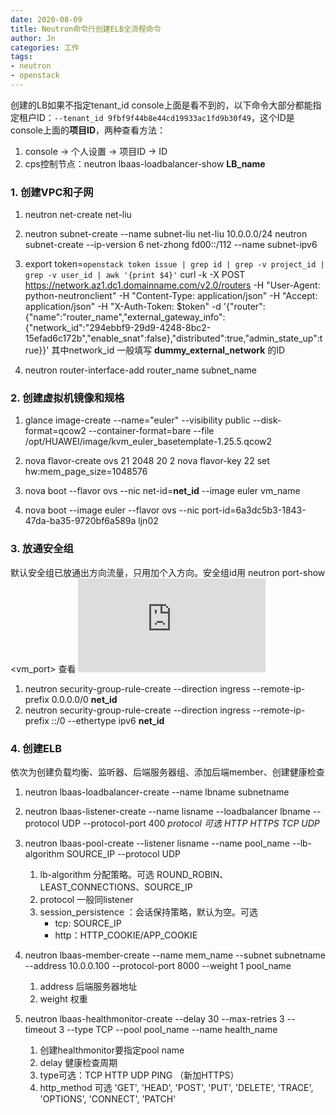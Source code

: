 ```yaml
---
date: 2020-08-09
title: Neutron命令行创建ELB全流程命令
author: Jn
categories: 工作
tags: 
- neutron
- openstack
---
```


创建的LB如果不指定tenant_id console上面是看不到的，以下命令大部分都能指定租户ID：`--tenant_id 9fbf9f44b8e44cd19933ac1fd9b30f49`，这个ID是console上面的**项目ID**，两种查看方法：
1. console -> 个人设置 -> 项目ID -> ID 
2. cps控制节点：neutron lbaas-loadbalancer-show **LB_name** 

### 1. 创建VPC和子网

1. neutron net-create net-liu
2. neutron subnet-create --name subnet-liu net-liu 10.0.0.0/24
neutron subnet-create --ip-version 6 net-zhong fd00::/112 --name subnet-ipv6

3. export token=`openstack token issue | grep id | grep -v project_id | grep -v user_id | awk '{print $4}'`
curl -k -X POST https://network.az1.dc1.domainname.com/v2.0/routers -H "User-Agent: python-neutronclient" -H "Content-Type: application/json" -H "Accept: application/json" -H "X-Auth-Token: $token" -d '{"router":{"name":"router_name","external_gateway_info":{"network_id":"294ebbf9-29d9-4248-8bc2-15efad6c172b","enable_snat":false},"distributed":true,"admin_state_up":true}}'
其中network_id 一般填写 **dummy_external_network** 的ID
4. neutron router-interface-add router_name subnet_name

### 2. 创建虚拟机镜像和规格

1. glance image-create --name="euler" --visibility public --disk-format=qcow2 --container-format=bare --file /opt/HUAWEI/image/kvm_euler_basetemplate-1.25.5.qcow2
2. nova flavor-create ovs 21 2048 20 2
nova flavor-key 22 set hw:mem_page_size=1048576

3. nova boot --flavor ovs --nic net-id=**net_id** --image euler vm_name
4. nova boot --image euler --flavor ovs --nic port-id=6a3dc5b3-1843-47da-ba35-9720bf6a589a ljn02


### 3. 放通安全组
默认安全组已放通出方向流量，只用加个入方向。安全组id用 neutron port-show <vm_port> 查看
![](http://3ms.huawei.com/hi/index.php?app=home&mod=Attach&act=showTempImage&filename=20200813032142145001m378.png)

1. neutron security-group-rule-create --direction ingress --remote-ip-prefix 0.0.0.0/0 **net_id**
2. neutron security-group-rule-create --direction ingress --remote-ip-prefix ::/0 --ethertype ipv6 **net_id**


### 4. 创建ELB
依次为创建负载均衡、监听器、后端服务器组、添加后端member、创建健康检查
1. neutron lbaas-loadbalancer-create --name lbname subnetname

2. neutron lbaas-listener-create --name lisname --loadbalancer lbname --protocol UDP --protocol-port 400
*protocol 可选 HTTP HTTPS TCP UDP*

3. neutron lbaas-pool-create --listener lisname --name pool_name --lb-algorithm SOURCE_IP --protocol UDP
    1. lb-algorithm 分配策略。可选 ROUND_ROBIN、LEAST_CONNECTIONS、SOURCE_IP
    2. protocol 一般同listener
    3. session_persistence ：会话保持策略，默认为空。可选 
        * tcp: SOURCE_IP
        * http：HTTP_COOKIE/APP_COOKIE

4. neutron lbaas-member-create --name mem_name --subnet subnetname --address 10.0.0.100 --protocol-port 8000  --weight 1 pool_name
    1. address 后端服务器地址
    2. weight 权重
5. neutron lbaas-healthmonitor-create --delay 30 --max-retries 3 --timeout 3 --type TCP --pool pool_name --name health_name
    1. 创建healthmonitor要指定pool name
    2. delay 健康检查周期
    3. type可选：TCP HTTP UDP PING （新加HTTPS）
    4. http_method 可选 'GET', 'HEAD', 'POST', 'PUT', 'DELETE', 'TRACE', 'OPTIONS', 'CONNECT', 'PATCH'




